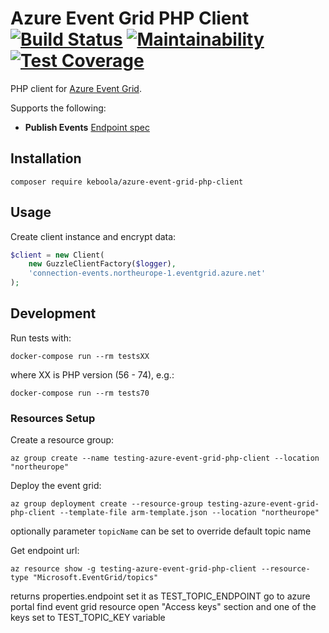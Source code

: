 # Azure Event Grid PHP Client [![Build Status](https://dev.azure.com/keboola-dev/azure-event-grid-php-client/_apis/build/status/keboola.azure-event-grid-php-client?branchName=master)](https://dev.azure.com/keboola-dev/azure-event-grid-php-client/_build/latest?definitionId=12&branchName=master) [![Maintainability](https://api.codeclimate.com/v1/badges/fe983803eb7d71a87a34/maintainability)](https://codeclimate.com/github/keboola/azure-event-grid-php-client/maintainability) [![Test Coverage](https://api.codeclimate.com/v1/badges/fe983803eb7d71a87a34/test_coverage)](https://codeclimate.com/github/keboola/azure-event-grid-php-client/test_coverage)

PHP client for [Azure Event Grid](https://docs.microsoft.com/en-us/rest/api/eventgrid/).

Supports the following:

- **Publish Events** [Endpoint spec](https://docs.microsoft.com/en-us/rest/api/eventgrid/dataplane/publishevents/publishevents)

## Installation

    composer require keboola/azure-event-grid-php-client

## Usage

Create client instance and encrypt data:

```php
$client = new Client(
    new GuzzleClientFactory($logger),
    'connection-events.northeurope-1.eventgrid.azure.net'
);
```

## Development

Run tests with:

    docker-compose run --rm testsXX

where XX is PHP version (56 - 74), e.g.:

    docker-compose run --rm tests70

### Resources Setup

Create a resource group:

	az group create --name testing-azure-event-grid-php-client --location "northeurope"

Deploy the event grid:

	az group deployment create --resource-group testing-azure-event-grid-php-client --template-file arm-template.json --location "northeurope"

optionally parameter `topicName` can be set to override default topic name

Get endpoint url:

    az resource show -g testing-azure-event-grid-php-client --resource-type "Microsoft.EventGrid/topics"

returns properties.endpoint set it as TEST_TOPIC_ENDPOINT
go to azure portal find event grid resource open "Access keys" section and one of the keys set to TEST_TOPIC_KEY variable
